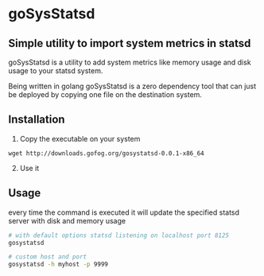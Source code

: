 # goSysStatsd

## Simple utility to import system metrics in statsd

goSysStatsd is a utility to add system metrics like memory usage and
disk usage to your statsd system.

Being written in golang goSysStatsd is a zero dependency tool that can
just be deployed by copying one file on the destination system.

## Installation

1. Copy the executable on your system
```
wget http://downloads.gofog.org/gosystatsd-0.0.1-x86_64
```
2. Use it


## Usage

every time the command is executed it will update the specified statsd
server with disk and memory usage

```sh
# with default options statsd listening on localhost port 8125
gosystatsd

# custom host and port
gosystatsd -h myhost -p 9999
```
